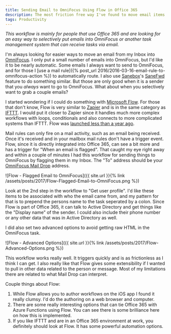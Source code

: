 ```yaml
---
title: Sending Email to OmniFocus Using Flow in Office 365
description: The most friction free way I've found to move email items into OmniFocus in Office 365.
tags: Productivity
---
```


*This workflow is mainly for people that use Office 365 and are looking for an easy way to selectively put emails into OmniFocus or another task management system that can receive tasks via email.*

I'm always looking for easier ways to move an email from my Inbox into [OmniFocus][]. I only put a small number of emails into OmniFocus, but I'd like it to be nearly automatic. Some emails I always want to send to OmniFocus, and for those I [use a mail rule]({% post_url 2016/2016-03-16-email-rule-to-omnifocus-action %}) to automatically route. I also use [Sanebox]'s [SaneFwd][] feature to do something similar. But those are only good when it is a sender that you *always* want to go to OmniFocus. What about when you selectively want to grab a couple emails?

I started wondering if I could do something with [Microsoft Flow][flow]. For those that don't know, Flow is very similar to [Zapier][] and is in the same category as [IFTTT]. I would put it closer to Zapier since it handles much more complex workflows with loops, conditionals and also connects to more complicated systems than IFTTT. Flow was [launched less than a year ago](https://flow.microsoft.com/en-us/blog/welcome-to-microsoft-flow/).

Mail rules can only fire on a mail activity, such as an email being received. Once it's received and in your mailbox mail rules don't have a trigger event. Flow, since it is directly integrated into Office 365, can see a bit more and has a trigger for "When an email is flagged". That caught my eye right away and within a couple of minutes I had this workflow for sending things to OmniFocus by flagging them in my Inbox. The "To" address should be your [OmniFocus Mail Drop](https://support.omnigroup.com/omnifocus-mail-drop/) address.

![Flow - Flagged Email to OmniFocus]({{ site.url }}{% link /assets/posts/2017/Flow-Flagged-Email-to-OmniFocus.png %})

Look at the 2nd step in the workflow to "Get user profile". I'd like these items to be associated with who the email came from, and my pattern for that is to prepend the persons name to the task seperated by a colon. Since Flow is part of Office 365, it can talk to Active Directory and get things like the "Display name" of the sender. I could also include their phone number or any other data that was in Active Directory as well.

I did also set two advanced options to avoid getting raw HTML in the OmniFocus task.

![Flow - Advanced Options]({{ site.url }}{% link /assets/posts/2017/Flow-Advanced-Options.png %})

This workflow works really well. It triggers quickly and is as frictionless as I think I can get. I also really like that Flow gives some extensibility if I wanted to pull in other data related to the person or message. Most of my limitations there are related to what Mail Drop can interpret.

Couple things about Flow:

1. While Flow allows you to author workflows on the iOS app I found it really clumsy. I'd do the authoring on a web browser and computer.
2. There are some really interesting options that can tie Office 365 with Azure Functions using Flow. You can see there is some brilliance here on how this is implemented.
3. If you like IFTTT and are in an Office 365 environment at work, you definitely should look at Flow. It has some powerful automation options.

[omnifocus]: https://www.omnigroup.com/omnifocus
[sanebox]: https://www.sanebox.com
[sanefwd]: https://support.sanebox.com/hc/en-us/articles/212617528-What-is-SaneFwd-and-how-to-use-it-
[flow]: https://flow.microsoft.com/
[flow-services]: https://flow.microsoft.com/en-us/services/
[zapier]: https://zapier.com
[ifttt]: https://ifttt.com